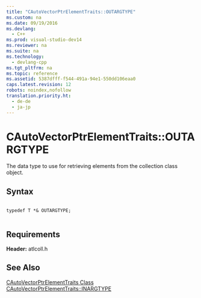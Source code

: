```yaml
---
title: "CAutoVectorPtrElementTraits::OUTARGTYPE"
ms.custom: na
ms.date: 09/19/2016
ms.devlang: 
  - C++
ms.prod: visual-studio-dev14
ms.reviewer: na
ms.suite: na
ms.technology: 
  - devlang-cpp
ms.tgt_pltfrm: na
ms.topic: reference
ms.assetid: 5387dfff-f544-491a-94e1-550dd106eaa0
caps.latest.revision: 12
robots: noindex,nofollow
translation.priority.ht: 
  - de-de
  - ja-jp
---
```

# CAutoVectorPtrElementTraits::OUTARGTYPE
The data type to use for retrieving elements from the collection class object.  
  
## Syntax  
  
```  
  
typedef T *& OUTARGTYPE;  
  
```  
  
## Requirements  
 **Header:** atlcoll.h  
  
## See Also  
 [CAutoVectorPtrElementTraits Class](../vs140/CAutoVectorPtrElementTraits-Class.md)   
 [CAutoVectorPtrElementTraits::INARGTYPE](../vs140/CAutoVectorPtrElementTraits--INARGTYPE.md)